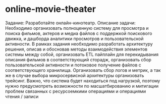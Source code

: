# online-movie-theater
Задание: Разработайте онлайн-кинотеатр.
Описание задачи: Необходимо организовать полноценную систему для просмотра и поиска фильмов, актеров и медиа файлов c поддержкой поискового движка, и дашборда аналитики просмотров и пользовательской активности.
В рамках задания необходимо разработать архитектуру решения, описав и обосновав методы взаимодействия элементов системы между собой, организовать ETL пайплайн для перекидывания описания фильмов в соответствующий сторадж, организовать сбор пользовательской активности и потоковое получение файлов с соответствующего хранилища. Организовать сбор логов и метрик, а так же в случае выбора микросервисной архитектуры организовать трейсинг.  Важно, что система будет находиться под нагрузкой, поэтому нужно предусмотреть возможности по масшатбированию и митигации проблем связанных с ресурсоемкими операциями и операциями чтения / записи

